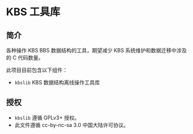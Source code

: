 # KBS 工具库

## 简介

各种操作 KBS BBS 数据结构的工具，期望减少 KBS 系统维护和数据迁移中涉及的 C
代码数量。

此项目目前包含以下组件：

* `kbslib` KBS 数据结构离线操作工具库


## 授权

* `kbslib` 遵循 GPLv3+ 授权。
* 此文件遵循 cc-by-nc-sa 3.0 中国大陆许可协议。


<!-- vim:set ai et ts=4 sw=4 sts=4 fenc=utf-8: -->
